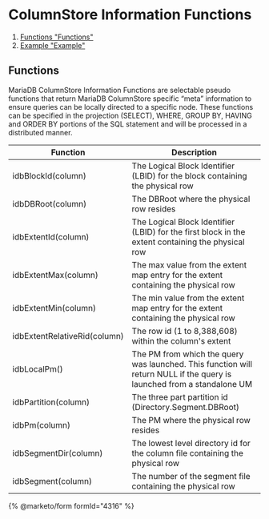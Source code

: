 # ColumnStore Information Functions

1. [Functions "Functions"](columnstore-information-functions.md#functions)
2. [Example "Example"](columnstore-information-functions.md#example)

## Functions

MariaDB ColumnStore Information Functions are selectable pseudo functions that return MariaDB ColumnStore specific “meta” information to ensure queries can be locally directed to a specific node. These functions can be specified in the projection (SELECT), WHERE, GROUP BY, HAVING and ORDER BY portions of the SQL statement and will be processed in a distributed manner.

| Function                     | Description                                                                                                            |
| ---------------------------- | ---------------------------------------------------------------------------------------------------------------------- |
| idbBlockId(column)           | The Logical Block Identifier (LBID) for the block containing the physical row                                          |
| idbDBRoot(column)            | The DBRoot where the physical row resides                                                                              |
| idbExtentId(column)          | The Logical Block Identifier (LBID) for the first block in the extent containing the physical row                      |
| idbExtentMax(column)         | The max value from the extent map entry for the extent containing the physical row                                     |
| idbExtentMin(column)         | The min value from the extent map entry for the extent containing the physical row                                     |
| idbExtentRelativeRid(column) | The row id (1 to 8,388,608) within the column's extent                                                                 |
| idbLocalPm()                 | The PM from which the query was launched. This function will return NULL if the query is launched from a standalone UM |
| idbPartition(column)         | The three part partition id (Directory.Segment.DBRoot)                                                                 |
| idbPm(column)                | The PM where the physical row resides                                                                                  |
| idbSegmentDir(column)        | The lowest level directory id for the column file containing the physical row                                          |
| idbSegment(column)           | The number of the segment file containing the physical row                                                             |


{% @marketo/form formId="4316" %}
